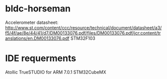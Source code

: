 # bldc-horseman

Accelerometer datasheet:
http://www.st.com/content/ccc/resource/technical/document/datasheet/a3/f5/4f/ae/8e/44/41/d7/DM00133076.pdf/files/DM00133076.pdf/jcr:content/translations/en.DM00133076.pdf
STM32F103

# IDE requerments

Atollic TrueSTUDIO for ARM 7.0.1
STM32CubeMX
